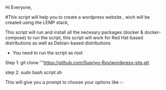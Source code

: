 Hi Everyone,

#This script will help you to create a wordpress website , wich will be created using the LEMP stack,

This script will run and install all the necesary packages (docker & docker-compose) to run the script, this script will work for Red Hat-based distributions as well as Debian-based distributions

* You need to run the script as root

Step 1: git clone '''https://github.com/Supriyo-Roy/wordpress-site.git

step 2: sudo bash script.sh

This will give you a prompt to choose your options like :-

